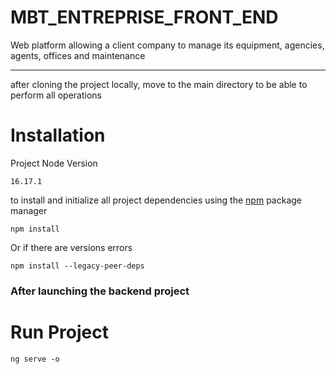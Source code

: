 # MBT_ENTREPRISE_FRONT_END

Web platform allowing a client company to manage its equipment, agencies, agents, offices and maintenance

----

after cloning the project locally, move to the main directory to be able to perform all operations

# Installation

Project Node Version 

```
16.17.1
```
to install and initialize all project dependencies using the [npm]('https://www.npmjs.com/)  package manager

```
npm install 
```
Or if there are versions errors 

```
npm install --legacy-peer-deps
```

### After launching the backend project 

# Run Project

```
ng serve -o
```


